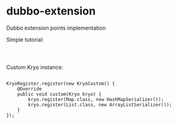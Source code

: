 dubbo-extension
===============

Dubbo extension points implementation

<p>Simple tutorial:</p>

<pre><code>
<dubbo:provider serialization="cryo" />
</code></pre>

<p>Custom Kryo instance:</p>
<pre><code>
KryoRegister.register(new KryoCustom() {
	@Override
	public void custom(Kryo kryo) {
		kryo.register(Map.class, new HashMapSerializer());
		kryo.register(List.class, new ArrayListSerializer());
	}
});
</code></pre>
